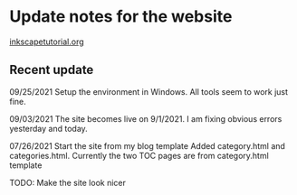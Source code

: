 # Update notes for the website

[inkscapetutorial.org](https://www.inkscapetutorial.org)

## Recent update

09/25/2021
  Setup the environment in Windows.  All tools seem to work just 
  fine. 

09/03/2021
  The site becomes live on 9/1/2021.  I am fixing obvious errors
  yesterday and today. 


07/26/2021 Start the site from my blog template
  Added category.html and categories.html. 
  Currently the two TOC pages are from category.html template
 
  TODO: Make the site look nicer